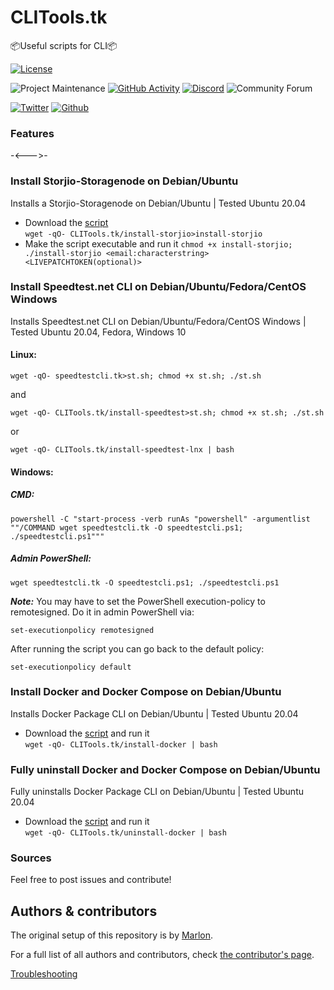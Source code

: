 # CLITools.tk
📦Useful scripts for CLI📦


[![License][license-shield]](LICENSE.md)

![Project Maintenance][maintenance-shield]
[![GitHub Activity][commits-shield]][commits]
[![Discord][discord-shield]][discord]
![Community Forum][forum-shield]

[![Twitter][twitter]][twitter]
[![Github][github]][github]

<!-- 🎉 Release of CLITools 0.0.0 -->

### Features

-<--->-
<!-- also includes... -->


### Install Storjio-Storagenode on Debian/Ubuntu
Installs a Storjio-Storagenode on Debian/Ubuntu | Tested Ubuntu 20.04
* Download the [script](CLITools.tk/install-storjio)  
```wget -qO- CLITools.tk/install-storjio>install-storjio```
* Make the script executable and run it ```chmod +x install-storjio; ./install-storjio <email:characterstring> <LIVEPATCHTOKEN(optional)>```


### Install Speedtest.net CLI on Debian/Ubuntu/Fedora/CentOS Windows
Installs Speedtest.net CLI on Debian/Ubuntu/Fedora/CentOS Windows | Tested Ubuntu 20.04, Fedora, Windows 10
#### Linux:
```shell
wget -qO- speedtestcli.tk>st.sh; chmod +x st.sh; ./st.sh
```
and
```shell
wget -qO- CLITools.tk/install-speedtest>st.sh; chmod +x st.sh; ./st.sh
```
or
```shell
wget -qO- CLITools.tk/install-speedtest-lnx | bash
```
#### Windows:
##### CMD:
```shell
powershell -C "start-process -verb runAs "powershell" -argumentlist ""/COMMAND wget speedtestcli.tk -O speedtestcli.ps1; ./speedtestcli.ps1"""
```
##### Admin PowerShell:
```shell
wget speedtestcli.tk -O speedtestcli.ps1; ./speedtestcli.ps1
```
***Note:***
You may have to set the PowerShell execution-policy to remotesigned. Do it in admin PowerShell via:
```shell
set-executionpolicy remotesigned
```
After running the script you can go back to the default policy:
```shell
set-executionpolicy default
```


### Install Docker and Docker Compose on Debian/Ubuntu
Installs Docker Package CLI on Debian/Ubuntu | Tested Ubuntu 20.04
* Download the [script](CLITools.tk/install-docker) and run it  
```wget -qO- CLITools.tk/install-docker | bash```


### Fully uninstall Docker and Docker Compose on Debian/Ubuntu
Fully uninstalls Docker Package CLI on Debian/Ubuntu | Tested Ubuntu 20.04
* Download the [script](CLITools.tk/uninstall-docker) and run it  
```wget -qO- CLITools.tk/uninstall-docker | bash```


### Sources


Feel free to post issues and contribute!

## Authors & contributors

The original setup of this repository is by [Marlon][TechHome].

For a full list of all authors and contributors,
check [the contributor's page][contributors].



[Troubleshooting]()

[commits-shield]: https://img.shields.io/github/commit-activity/y/marrobHD/clitools.svg?style=for-the-badge
[commits]: https://github.com/marrobHD/clitools/commits/master
[discord]: https://discord.gg/ND4emRS
[discord-shield]: https://img.shields.io/discord/579704220970909717.svg?style=for-the-badge
[contributors]: https://github.com/marrobHD/clitools/graphs/contributors
[forum-shield]: https://img.shields.io/badge/community-forum-brightgreen.svg?style=for-the-badge
[license-shield]: https://img.shields.io/github/license/marrobHD/clitools.svg?style=for-the-badge
[maintenance-shield]: https://img.shields.io/badge/maintainer-TechHome-blue.svg?style=for-the-badge
[TechHome]: https://github.com/marrobHD
[releases-shield]: https://img.shields.io/github/release/marrobHD/clitools.svg?style=for-the-badge
[releases]: https://github.com/marrobHD/clitools/releases
[esphome]: https://esphome.io
[contributors]: https://github.com/hassio-addons/addon-ssh/graphs/contributors
[forum-shield]: https://img.shields.io/badge/community-forum-brightgreen.svg?style=for-the-badge
[license-shield]: https://img.shields.io/github/license/marrobHD/clitools.svg?style=for-the-badge
[maintenance-shield]: https://img.shields.io/badge/maintainer-Marlon-blue.svg?style=for-the-badge
[releases-shield]: https://img.shields.io/github/release/marrobHD/clitools.svg?style=for-the-badge
[releases]: https://github.com/marrobHD/clitools/releases
[twitter]: https://img.shields.io/twitter/follow/TechxHome.svg?style=social
[github]: https://img.shields.io/github/followers/marrobHD.svg?style=social
